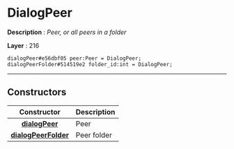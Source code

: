# DialogPeer

**Description** : *Peer, or all peers in a folder*

**Layer** : 216

```tl
dialogPeer#e56dbf05 peer:Peer = DialogPeer;
dialogPeerFolder#514519e2 folder_id:int = DialogPeer;
```

---

## Constructors

| Constructor | Description |
| :---: | :--- |
| [**dialogPeer**](constructor/dialogPeer) | Peer |
| [**dialogPeerFolder**](constructor/dialogPeerFolder) | Peer folder |